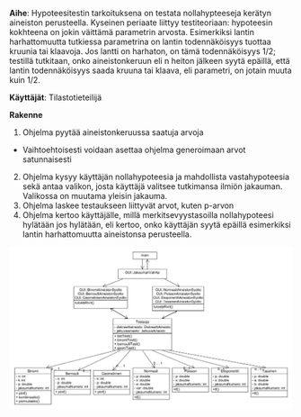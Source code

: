 ﻿**Aihe**: Hypoteesitestin tarkoituksena on testata nollahypteeseja kerätyn aineiston perusteella. Kyseinen periaate liittyy testiteoriaan: hypoteesin kokhteena on jokin väittämä parametrin arvosta. Esimerkiksi lantin harhattomuutta tutkiessa parametrina on lantin todennäköisyys tuottaa kruunia tai klaavoja. Jos lantti on harhaton, on tämä todennäköisyys 1/2; testillä tutkitaan, onko aineistonkeruun eli n heiton jälkeen syytä epäillä, että lantin todennäköisyys saada kruuna tai klaava, eli parametri, on jotain muuta kuin 1/2.

**Käyttäjät**: Tilastotieteilijä

**Rakenne**

1. Ohjelma pyytää aineistonkeruussa saatuja arvoja
  - Vaihtoehtoisesti voidaan asettaa ohjelma generoimaan arvot satunnaisesti
2. Ohjelma kysyy käyttäjän nollahypoteesia ja mahdollista vastahypoteesia sekä antaa valikon, josta käyttäjä valitsee tutkimansa ilmiön jakauman. Valikossa on muutama yleisin jakauma.
3. Ohjelma laskee testaukseen liittyvät arvot, kuten p-arvon
4. Ohjelma kertoo käyttäjälle, millä merkitsevyystasoilla nollahypoteesi hylätään jos hylätään, eli kertoo, onko käyttäjän syytä epäillä esimerkiksi lantin harhattomuutta aineistonsa perusteella.

![Luokkakaavio](https://raw.githubusercontent.com/lecromine/hypoteesitesti/master/dokumentointi/luokkakaavio.jpg "luokkakaavio")